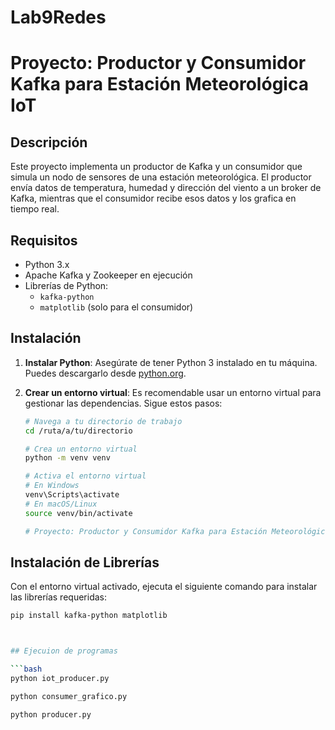 # Lab9Redes

# Proyecto: Productor y Consumidor Kafka para Estación Meteorológica IoT

## Descripción
Este proyecto implementa un productor de Kafka y un consumidor que simula un nodo de sensores de una estación meteorológica. El productor envía datos de temperatura, humedad y dirección del viento a un broker de Kafka, mientras que el consumidor recibe esos datos y los grafica en tiempo real.

## Requisitos

- Python 3.x
- Apache Kafka y Zookeeper en ejecución
- Librerías de Python:
  - `kafka-python`
  - `matplotlib` (solo para el consumidor)

## Instalación

1. **Instalar Python**:
   Asegúrate de tener Python 3 instalado en tu máquina. Puedes descargarlo desde [python.org](https://www.python.org/downloads/).

2. **Crear un entorno virtual**:
   Es recomendable usar un entorno virtual para gestionar las dependencias. Sigue estos pasos:
   ```bash
   # Navega a tu directorio de trabajo
   cd /ruta/a/tu/directorio

   # Crea un entorno virtual
   python -m venv venv

   # Activa el entorno virtual
   # En Windows
   venv\Scripts\activate
   # En macOS/Linux
   source venv/bin/activate

   # Proyecto: Productor y Consumidor Kafka para Estación Meteorológica IoT

## Instalación de Librerías

Con el entorno virtual activado, ejecuta el siguiente comando para instalar las librerías requeridas:

```bash
pip install kafka-python matplotlib



## Ejecuion de programas

```bash
python iot_producer.py

python consumer_grafico.py

python producer.py

